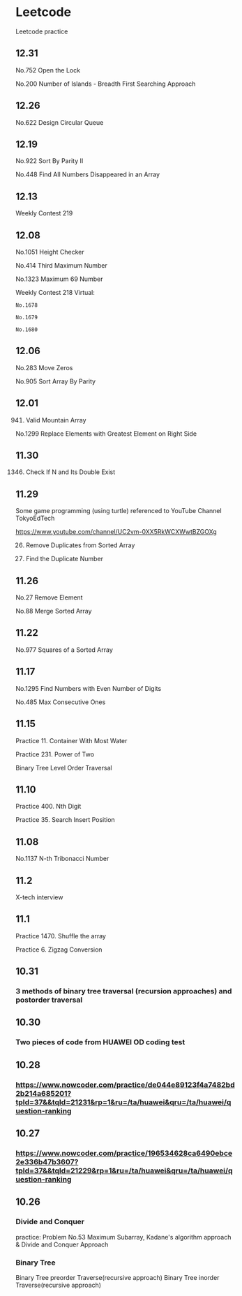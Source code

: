 # Leetcode
Leetcode practice

## 12.31

No.752 Open the Lock

No.200 Number of Islands - Breadth First Searching Approach

## 12.26

No.622 Design Circular Queue

## 12.19

No.922 Sort By Parity II

No.448 Find All Numbers Disappeared in an Array

## 12.13

Weekly Contest 219

## 12.08

No.1051 Height Checker

No.414 Third Maximum Number

No.1323 Maximum 69 Number

Weekly Contest 218 Virtual:

    No.1678
 
    No.1679
    
    No.1680

## 12.06

No.283 Move Zeros

No.905 Sort Array By Parity

## 12.01

941. Valid Mountain Array

No.1299 Replace Elements with Greatest Element on Right Side

## 11.30

1346. Check If N and Its Double Exist

## 11.29

Some game programming (using turtle) referenced to YouTube Channel TokyoEdTech

https://www.youtube.com/channel/UC2vm-0XX5RkWCXWwtBZGOXg

26. Remove Duplicates from Sorted Array

287. Find the Duplicate Number

## 11.26

No.27 Remove Element

No.88 Merge Sorted Array

## 11.22

No.977 Squares of a Sorted Array

## 11.17

No.1295 Find Numbers with Even Number of Digits

No.485 Max Consecutive Ones

## 11.15

Practice 11. Container With Most Water

Practice 231. Power of Two

Binary Tree Level Order Traversal

## 11.10

Practice 400. Nth Digit

Practice 35. Search Insert Position

## 11.08

No.1137 N-th Tribonacci Number

## 11.2

X-tech interview

## 11.1

Practice 1470. Shuffle the array

Practice 6. Zigzag Conversion

## 10.31

### 3 methods of binary tree traversal (recursion approaches) and postorder traversal

## 10.30

### Two pieces of code from HUAWEI OD coding test

## 10.28

### https://www.nowcoder.com/practice/de044e89123f4a7482bd2b214a685201?tpId=37&&tqId=21231&rp=1&ru=/ta/huawei&qru=/ta/huawei/question-ranking

## 10.27

### https://www.nowcoder.com/practice/196534628ca6490ebce2e336b47b3607?tpId=37&&tqId=21229&rp=1&ru=/ta/huawei&qru=/ta/huawei/question-ranking

## 10.26 

### Divide and Conquer
practice: Problem No.53 Maximum Subarray, Kadane's algorithm approach & Divide and Conquer Approach

### Binary Tree
Binary Tree preorder Traverse(recursive approach)
Binary Tree inorder Traverse(recursive approach)












